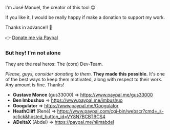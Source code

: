 ﻿I'm José Manuel, the creator of this tool 😊

If you like it, I would be really happy if make a donation to support my work.

Thanks in advance!! 🙏

👉 [Donate me via Paypal](http://paypal.me/superjmn)

### But hey! I'm not alone
They are the real heros: The (core) Dev-Team.

*Please, guys, consider donating to them.* **They made this possible.** It's one of the best ways to keep them motivated, along with respect to their work. Any amount is fine. Thanks!

- **Gustave Monce** (gus33000) => https://www.paypal.me/gus33000
- **Ben Imbushuo** => https://www.paypal.me/imbushuo
- **Googulator** => https://www.paypal.me/Googulator
- **HeathCliff** (René) => https://www.paypal.com/cgi-bin/webscr?cmd=_s-xclick&hosted_button_id=VY8N7BCBT9CS4
- **ADeltaX** (Abdel) => https://paypal.me/hiimabdel
